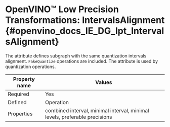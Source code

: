 # OpenVINO™ Low Precision Transformations: IntervalsAlignment {#openvino_docs_IE_DG_lpt_IntervalsAlignment}

The attribute defines subgraph with the same quantization intervals alignment. `FakeQuantize` operations are included. The attribute is used by quantization operations.

| Property name | Values                                       |
|---------------|----------------------------------------------|
| Required      | Yes                                          |
| Defined       | Operation                                    |
| Properties    | combined interval, minimal interval, minimal levels, preferable precisions |